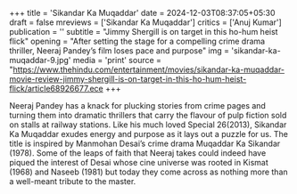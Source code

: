 +++
title = 'Sikandar Ka Muqaddar'
date = 2024-12-03T08:37:05+05:30
draft = false
mreviews = ['Sikandar Ka Muqaddar']
critics = ['Anuj Kumar']
publication = ''
subtitle = "Jimmy Shergill is on target in this ho-hum heist flick"
opening = "After setting the stage for a compelling crime drama thriller, Neeraj Pandey’s film loses pace and purpose"
img = 'sikandar-ka-muqaddar-9.jpg'
media = 'print'
source = "https://www.thehindu.com/entertainment/movies/sikandar-ka-muqaddar-movie-review-jimmy-shergill-is-on-target-in-this-ho-hum-heist-flick/article68926677.ece
+++

Neeraj Pandey has a knack for plucking stories from crime pages and turning them into dramatic thrillers that carry the flavour of pulp fiction sold on stalls at railway stations. Like his much loved Special 26(2013), Sikandar Ka Muqaddar exudes energy and purpose as it lays out a puzzle for us. The title is inspired by Manmohan Desai’s crime drama Muqaddar Ka Sikandar (1978). Some of the leaps of faith that Neeraj takes could indeed have piqued the interest of Desai whose cine universe was rooted in Kismat (1968) and Naseeb (1981) but today they come across as nothing more than a well-meant tribute to the master.
